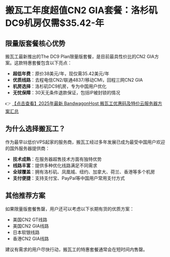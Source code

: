 # 搬瓦工年度超值CN2 GIA套餐：洛杉矶DC9机房仅需$35.42-年

## 限量版套餐核心优势

搬瓦工最新推出的The DC9 Plan限量版套餐，是目前最具性价比的CN2 GIA方案。这款特惠套餐包含以下亮点：

- **超低年费**：原价38美元/年，现仅需35.42美元/年
- **优质线路**：去程电信CN2/联通4837/移动CMI，回程三网CN2 GIA
- **机房选择**：洛杉矶DC9机房，专为中国用户优化
- **无忧保障**：30天无条件退款保证，包括IP被封锁的情况

👉 [【点击查看】2025年最新 BandwagonHost 搬瓦工优惠码及特价云服务器方案汇总](https://bit.ly/banwagon)

## 为什么选择搬瓦工？

作为最早以低价VPS起家的服务商，搬瓦工经过多年发展已成为最受中国用户欢迎的国外服务器提供商：

- **技术成熟**：在服务器超售技术方面有独特优势
- **线路丰富**：提供多种优化线路满足不同需求
- **全球覆盖**：拥有洛杉矶、凤凰城、纽约、加拿大、荷兰、香港等多个机房
- **支付便捷**：支持支付宝、PayPal等中国用户常用支付方式

## 其他推荐方案

如果限量版套餐售罄，用户还可以考虑以下长期有货的优质方案：

- 美国CN2 GT线路
- 美国CN2 GIA线路
- 日本软银线路
- 香港CN2 GIA线路

建议有需求的用户尽快行动，搬瓦工的特惠套餐通常会在短时间内售罄。